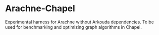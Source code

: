 # Arachne-Chapel
Experimental harness for Arachne without Arkouda dependencies. To be used for benchmarking and optimizing graph algorithms in Chapel.

